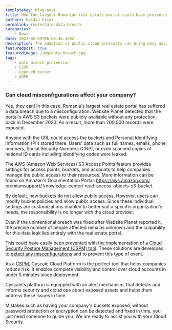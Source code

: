 ```yaml
---
templateKey: blog-post
title: How the largest Romanian real estate portal could have prevented a massive cloud data breach
authors: Ovidiu Cical
permalink: realestate-data-breach
categories:
    - News
date: 2021-02-09T06:08:46.468Z
description: The adoption of public cloud providers can bring many advantages to a business, but at the same time, cybersecurity threats can appear because of this usage.
featuredpost: true
featuredimage: /img/data-breach.jpg
tags:
    - data breach prevention
    - CSPM
    - exposed bucket
    - GDPR
---
```


### Can cloud misconfigurations affect your company?

Yes, they can! In this case, Romania's largest real estate portal has suffered a data breach due to a misconfiguration. Website Planet detected that the portal's AWS S3 buckets were publicly available without any protection, back in December 2020. As a result, more than 200,000 records were exposed.

Anyone with the URL could access the buckets and Personal Identifying Information (PII) stored there. Users' data such as full names, emails, phone numbers, Social Security Numbers (CNP), or even scanned copies of national ID cards including identifying codes were leaked.

The AWS (Amazon Web Services) S3 Access Points feature provides settings for access points, buckets, and accounts to help companies manage the public access to their resources. More information can be found on Amazon's Documentation Portal:
https://aws.amazon.com/
premiumsupport/
knowledge-center/
read-access-objects-s3-bucket

By default, new buckets do not allow public access. However, users can modify bucket policies and allow public access. Since these individual settings are customizations enabled to better suit a specific organization's needs, the responsibility is no longer with the cloud provider.

Even if the unintentional breach was fixed after Website Planet reported it, the precise number of people affected remains unknown and the culpability for this data leak lies entirely with the real estate portal.

This could have easily been prevented with the implementation of a [Cloud Security Posture Management (CSPM) tool](https://cyscale.com/products/cloud-security-posture-management/). These solutions are developed to [detect any misconfigurations](https://cyscale.com/use-cases/cloud-misconfigurations/) and to prevent this type of event.

As a [CSPM](https://cyscale.com/blog/cloud-security-posture-management-cspm-guide/), Cyscale Cloud Platform is the perfect tool that helps companies reduce risk. It enables complete visibility and control over cloud accounts in under 5 minutes since deployment.

Cyscale's platform is equipped with an alert mechanism, that detects and informs security and cloud ops about exposed assets and helps them address these issues in time.

Mistakes such as having your company's buckets exposed, without password protection or encryption can be detected and fixed in time, you just need someone to guide you. We are ready to assist you with your Cloud Security.
